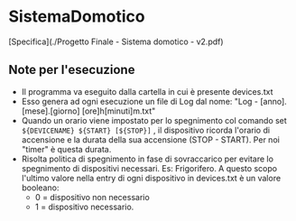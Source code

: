 # SistemaDomotico
[Specifica](./Progetto Finale - Sistema domotico - v2.pdf)

## Note per l'esecuzione
 - Il programma va eseguito dalla cartella in cui è presente devices.txt
 - Esso genera ad ogni esecuzione un file di Log dal nome: "Log - [anno].[mese].[giorno] [ore]h[minuti]m.txt"
 - Quando un orario viene impostato per lo spegnimento col comando set ```${DEVICENAME} ${START} [${STOP}]``` , il dispositivo ricorda l'orario di accensione e la durata della sua accensione (STOP - START). Per noi "timer" è questa durata.
 - Risolta politica di spegnimento in fase di sovraccarico per evitare lo spegnimento di dispositivi necessari. Es: Frigorifero. A questo scopo l'ultimo valore nella entry di ogni dispositivo in devices.txt è un valore booleano:
    - 0 = dispositivo non necessario
    - 1 = dispositivo necessario.